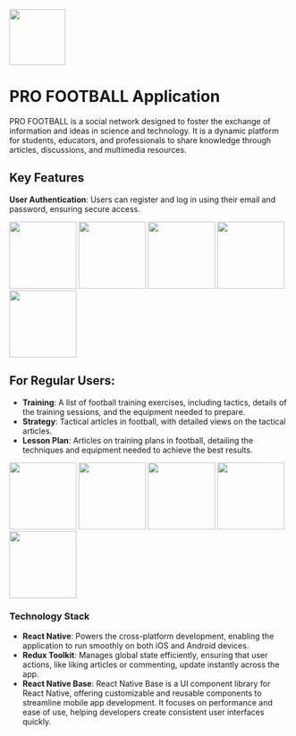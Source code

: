 <img src="https://github.com/leminh2503/football-tutorial/blob/main/assets/readme/logo.png?raw=true" width="100" height="100">

# PRO FOOTBALL Application

PRO FOOTBALL is a social network designed to foster the exchange of information and ideas in science and technology. It is a dynamic platform for students, educators, and professionals to share knowledge through articles, discussions, and multimedia resources.

## Key Features

**User Authentication**: Users can register and log in using their email and password, ensuring secure access.

<img src="https://github.com/leminh2503/football-tutorial/blob/main/assets/readme/1.jpg?raw=true" width="120">
<img src="https://github.com/leminh2503/football-tutorial/blob/main/assets/readme/2.jpg?raw=true" width="120">
<img src="https://github.com/leminh2503/football-tutorial/blob/main/assets/readme/3.jpg?raw=true" width="120">
<img src="https://github.com/leminh2503/football-tutorial/blob/main/assets/readme/11.jpg?raw=true" width="120">
<img src="https://github.com/leminh2503/football-tutorial/blob/main/assets/readme/12.jpg?raw=true" width="120">

## **For Regular Users**:

- **Training**: A list of football training exercises, including tactics, details of the training sessions, and the equipment needed to prepare.
- **Strategy**: Tactical articles in football, with detailed views on the tactical articles.
- **Lesson Plan**: Articles on training plans in football, detailing the techniques and equipment needed to achieve the best results.

<img src="https://github.com/leminh2503/football-tutorial/blob/main/assets/readme/4.jpg?raw=true" width="120">
<img src="https://github.com/leminh2503/football-tutorial/blob/main/assets/readme/5.jpg?raw=true" width="120">
<img src="https://github.com/leminh2503/football-tutorial/blob/main/assets/readme/7.jpg?raw=true" width="120">
<img src="https://github.com/leminh2503/football-tutorial/blob/main/assets/readme/8.jpg?raw=true" width="120">
<img src="https://github.com/leminh2503/football-tutorial/blob/main/assets/readme/9.jpg?raw=true" width="120">


### Technology Stack

- **React Native**: Powers the cross-platform development, enabling the application to run smoothly on both iOS and Android devices.
- **Redux Toolkit**: Manages global state efficiently, ensuring that user actions, like liking articles or commenting, update instantly across the app.
- **React Native Base**: React Native Base is a UI component library for React Native, offering customizable and reusable components to streamline mobile app development. It focuses on performance and ease of use, helping developers create consistent user interfaces quickly.
